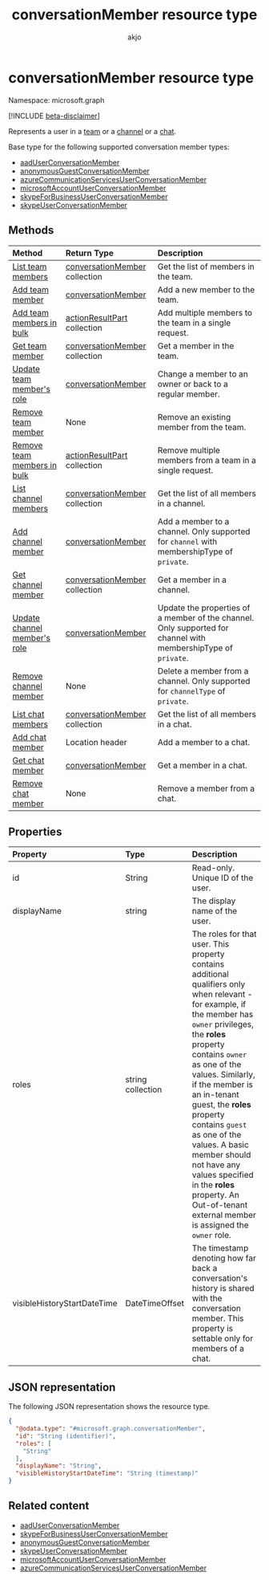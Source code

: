 ﻿---
title: "conversationMember resource type"
description: "Represents a user in a conversation."
ms.localizationpriority: medium
author: "akjo"
ms.subservice: "teams"
doc_type: resourcePageType
---

# conversationMember resource type

Namespace: microsoft.graph

[!INCLUDE [beta-disclaimer](../../includes/beta-disclaimer.md)]

Represents a user in a [team](team.md) or a [channel](channel.md) or a [chat](chat.md).

Base type for the following supported conversation member types:
- [aadUserConversationMember](aaduserconversationmember.md)
- [anonymousGuestConversationMember](anonymousguestconversationmember.md)
- [azureCommunicationServicesUserConversationMember](azurecommunicationservicesuserconversationmember.md)
- [microsoftAccountUserConversationMember](microsoftaccountuserconversationmember.md)
- [skypeForBusinessUserConversationMember](skypeforbusinessuserconversationmember.md)
- [skypeUserConversationMember](skypeuserconversationmember.md)

## Methods

| Method       | Return Type  |Description|
|:---------------|:--------|:----------|
|[List team members](../api/team-list-members.md)|[conversationMember](../resources/conversationmember.md) collection|Get the list of members in the team.|
|[Add team member](../api/team-post-members.md)|[conversationMember](../resources/conversationmember.md)|Add a new member to the team.|
|[Add team members in bulk](../api/conversationmembers-add.md)|[actionResultPart](../resources/actionresultpart.md) collection|Add multiple members to the team in a single request.|
|[Get team member](../api/team-get-members.md) | [conversationMember](conversationmember.md) collection | Get a member in the team.|
|[Update team member's role](../api/team-update-members.md)|[conversationMember](../resources/conversationmember.md)|Change a member to an owner or back to a regular member.|
|[Remove team member](../api/team-delete-members.md)|None|Remove an existing member from the team.|
|[Remove team members in bulk](../api/conversationmember-remove.md)|[actionResultPart](../resources/actionresultpart.md) collection|Remove multiple members from a team in a single request.|
|[List channel members](../api/channel-list-members.md) | [conversationMember](conversationmember.md) collection | Get the list of all members in a channel.|
|[Add channel member](../api/channel-post-members.md) | [conversationMember](conversationmember.md) | Add a member to a channel. Only supported for `channel` with membershipType of `private`.|
|[Get channel member](../api/channel-get-members.md) | [conversationMember](conversationmember.md) collection | Get a member in a channel.|
|[Update channel member's role](../api/channel-update-members.md) | [conversationMember](conversationmember.md) | Update the properties of a member of the channel. Only supported for channel with membershipType of `private`.|
|[Remove channel member](../api/channel-delete-members.md) | None | Delete a member from a channel. Only supported for `channelType` of `private`.|
|[List chat members](../api/chat-list-members.md) | [conversationMember](conversationmember.md) collection | Get the list of all members in a chat.|
|[Add chat member](../api/chat-post-members.md) | Location header | Add a member to a chat.| 
|[Get chat member](../api/chat-get-members.md) | [conversationMember](conversationmember.md) | Get a member in a chat.|
|[Remove chat member](../api/chat-delete-members.md) | None | Remove a member from a chat.| 

## Properties

| Property   | Type |Description|
|:---------------|:--------|:----------|
|id|String| Read-only. Unique ID of the user.|
|displayName| string | The display name of the user. |
|roles| string collection | The roles for that user. This property contains additional qualifiers only when relevant - for example, if the member has `owner` privileges, the **roles** property contains `owner` as one of the values. Similarly, if the member is an in-tenant guest, the **roles** property contains `guest` as one of the values. A basic member should not have any values specified in the **roles** property. An Out-of-tenant external member is assigned the `owner` role.|
|visibleHistoryStartDateTime| DateTimeOffset | The timestamp denoting how far back a conversation's history is shared with the conversation member. This property is settable only for members of a chat. |

## JSON representation

The following JSON representation shows the resource type.

<!-- {
  "blockType": "resource",
  "keyProperty": "id",
  "@odata.type": "microsoft.graph.conversationMember",
  "baseType": "microsoft.graph.entity",
  "openType": false
}
-->
``` json
{
  "@odata.type": "#microsoft.graph.conversationMember",
  "id": "String (identifier)",
  "roles": [
    "String"
  ],
  "displayName": "String",
  "visibleHistoryStartDateTime": "String (timestamp)"
}
```

## Related content

- [aadUserConversationMember](aaduserconversationmember.md)
- [skypeForBusinessUserConversationMember](skypeForBusinessUserConversationMember.md)
- [anonymousGuestConversationMember](anonymousGuestConversationMember.md)
- [skypeUserConversationMember](skypeUserConversationMember.md)
- [microsoftAccountUserConversationMember](microsoftAccountUserConversationMember.md)
- [azureCommunicationServicesUserConversationMember](azureCommunicationServicesUserConversationMember.md)

<!-- uuid: 16cd6b66-4b1a-43a1-adaf-3a886856ed98
2019-02-04 14:57:30 UTC -->
<!-- {
  "type": "#page.annotation",
  "description": "conversationMember resource",
  "keywords": "",
  "section": "documentation",
  "tocPath": ""
}-->


